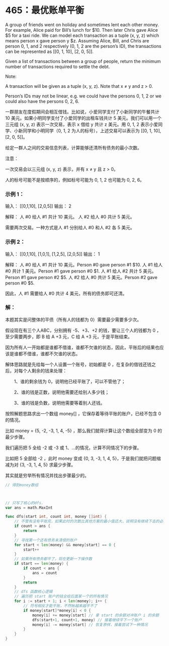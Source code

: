 # 465：最优账单平衡

A group of friends went on holiday and sometimes lent each other money. For example, Alice paid for Bill’s lunch for $10. Then later Chris gave Alice $5 for a taxi ride. We can model each transaction as a tuple (x, y, z) which means person x gave person y $z. Assuming Alice, Bill, and Chris are person 0, 1, and 2 respectively (0, 1, 2 are the person’s ID), the transactions can be represented as [[0, 1, 10], [2, 0, 5]].

Given a list of transactions between a group of people, return the minimum number of transactions required to settle the debt.

Note:

A transaction will be given as a tuple (x, y, z). Note that x ≠ y and z > 0.

Person’s IDs may not be linear, e.g. we could have the persons 0, 1, 2 or we could also have the persons 0, 2, 6.

一群朋友在度假期间会相互借钱。比如说，小爱同学支付了小新同学的午餐共计 10 美元。如果小明同学支付了小爱同学的出租车钱共计 5 美元。我们可以用一个三元组 (x, y, z) 表示一次交易，表示 x 借给 y 共计 z 美元。用 0, 1, 2 表示小爱同学、小新同学和小明同学（0, 1, 2 为人的标号），上述交易可以表示为 [[0, 1, 10], [2, 0, 5]]。

给定一群人之间的交易信息列表，计算能够还清所有债务的最小次数。

注意：

一次交易会以三元组 (x, y, z) 表示，并有 x ≠ y 且 z > 0。

人的标号可能不是按顺序的，例如标号可能为 0, 1, 2 也可能为 0, 2, 6。

### 示例 1：
 
输入：
[[0,1,10], [2,0,5]]
输出：
2
 
解释：
人 #0 给人 #1 共计 10 美元。
人 #2 给人 #0 共计 5 美元。
 
需要两次交易。一种方式是人 #1 分别给人 #0 和人 #2 各 5 美元。
 
### 示例 2：
 
输入：
[[0,1,10], [1,0,1], [1,2,5], [2,0,5]]
输出：
1
 
解释：
人 #0 给人 #1 共计 10 美元。Person #0 gave person #1 $10.
人 #1 给人 #0 共计 1 美元。Person #1 gave person #0 $1.
人 #1 给人 #2 共计 5 美元。Person #1 gave person #2 $5.
人 #2 给人 #0 共计 5 美元。Person #2 gave person #0 $5.
 
因此，人 #1 需要给人 #0 共计 4 美元，所有的债务即可还清。

### 解：

本题其实是问整体的平债（所有人的钱都为 0）需要最少需要多少次。

假设现在有三个人ABC，分别拥有 -5、+3、+2 的钱，要让三个人的钱都为 0 ，至少需要两步，即 B 给 A +3 元，C 给 A +3 元，于是平账结束。

因为所有人一开始都是谁都不借谁，谁都不欠谁的状态，因此，平账后的结果也应该是谁都不借谁，谁都不欠谁的状态。

解体思路就是先给每一个人设置一个账号，初始都是 0 ，在复杂的借钱还钱之后，对每个人剩余的钱来处理：

  1、谁的剩余钱为 0，说明他已经平账了，可以不管他了；

  2、谁的钱是正数，说明他需要还给别人多少钱；

  3、谁的钱是负数，说明他需要等着别人还钱。

按照解题思路求出一个数组 money[] ，它保存着等待平账的账户，已经不包含 0 的情况。

比如 money = {5, -2, -3, 1, 4, -5} ，那么我们就得计算让这个数组全部变为 0 的最少步骤。

我们遍历把 5 全给 -2 或 -3 或 1、…的情况，计算不同情况下的步骤。

比如把 5 全部给 -2 ，此时 money 变成 {0, 3, -3, 1, 4, 5}，于是我们就把问题缩减为对 {3, -3, 1, 4, 5} 求最少步骤。

其实就是穷举所有情况并找出步骤最少的。

```go
// 得到money数组



// 只写了核心的dfs. 
var ans = math.MaxInt

func dfs(start int, count int, money []int) {
    // 不管有没有平账完，如果此时的次数比其他方案的最小值还大，说明没有继续下去的必要了
    if count > ans {
        return
    }
    // 寻找第一个还有债务未清偿的账户
    for start < len(money) && money[start] == 0 {
        start++
    }
    // 如果所有债务都平了，现在更新一下操作数
    if start == len(money) {
        if count < ans {
            ans = count
        }
        return
    }
    // dfs 函数核心逻辑
    // 遍历把 start 账户的钱全给后面某一个的所有情况
    for i := start + 1; i < len(money); i++ {
        // 符号相反才能平账，不然帐越来越平不了
        if money[start]*money[i] < 0 {
            money[i] += money[start] // 拿 start 的余额对冲账户 i 的余额
            dfs(start+1, count+1, money) // 接着继续平下一个账户
            money[i] -= money[start] // 恢复原样，接着尝试下一种情况
        }
    }
}
```